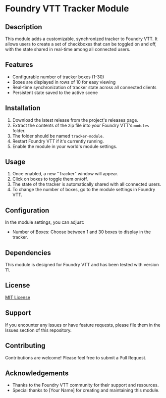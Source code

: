 # Foundry VTT Tracker Module

## Description
This module adds a customizable, synchronized tracker to Foundry VTT. It allows users to create a set of checkboxes that can be toggled on and off, with the state shared in real-time among all connected users.

## Features
- Configurable number of tracker boxes (1-30)
- Boxes are displayed in rows of 10 for easy viewing
- Real-time synchronization of tracker state across all connected clients
- Persistent state saved to the active scene

## Installation
1. Download the latest release from the project's releases page.
2. Extract the contents of the zip file into your Foundry VTT's `modules` folder.
3. The folder should be named `tracker-module`.
4. Restart Foundry VTT if it's currently running.
5. Enable the module in your world's module settings.

## Usage
1. Once enabled, a new "Tracker" window will appear.
2. Click on boxes to toggle them on/off.
3. The state of the tracker is automatically shared with all connected users.
4. To change the number of boxes, go to the module settings in Foundry VTT.

## Configuration
In the module settings, you can adjust:
- Number of Boxes: Choose between 1 and 30 boxes to display in the tracker.

## Dependencies
This module is designed for Foundry VTT and has been tested with version 11.

## License
[MIT License](LICENSE)

## Support
If you encounter any issues or have feature requests, please file them in the Issues section of this repository.

## Contributing
Contributions are welcome! Please feel free to submit a Pull Request.

## Acknowledgements
- Thanks to the Foundry VTT community for their support and resources.
- Special thanks to [Your Name] for creating and maintaining this module.
